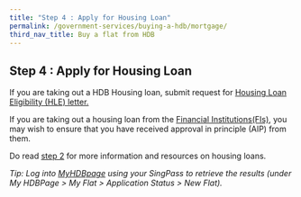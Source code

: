```yaml
---
title: "Step 4 : Apply for Housing Loan"
permalink: /government-services/buying-a-hdb/mortgage/
third_nav_title: Buy a flat from HDB
---
```


## Step 4 : Apply for Housing Loan

If you are taking out a HDB Housing loan, submit request for <a href="https://services2.hdb.gov.sg/webapp/BP27AWHLEApplication/BP27SHome" target="_blank">Housing Loan Eligibility (HLE) letter.</a>

If you are taking out a housing loan from the <a href="https://hdb.gov.sg/cs/infoweb/residential/financing-a-flat-purchase/housing-loan-from-banks" target="_blank">Financial Institutions(FIs)</a>, you may wish to ensure that you have received approval in principle (AIP) from them.

Do read <a href="/government-services/buying-a-hdb/finances/">step 2</a> for more information and resources on housing loans.

*Tip: Log into <a href="http://www.hdb.gov.sg/MyHDBPage" target="_blank">MyHDBpage</a> using your SingPass to retrieve the results (under My HDBPage > My Flat > Application Status > New Flat).*
